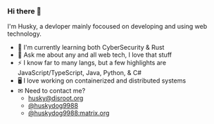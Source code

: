 ### Hi there 👋

I'm Husky, a devloper mainly focoused on developing and using web technology.

* 🌱 I'm currently learning both CyberSecurity & Rust
* 💬 Ask me about any and all web tech, I love that stuff
* ⚡ I know far to many langs, but a few highlights are JavaScript/TypeScript, Java, Python, & C#
* 🖥 I love working on containerized and distributed systems
* ✉ Need to contact me?
  *  [husky@disroot.org](mailto:husky@disroot.org)
  *  [@huskydog9988](https://twitter.com/huskydog9988/)
  *  [@huskydog9988:matrix.org](https://matrix.to/#/@huskydog9988:matrix.org)
